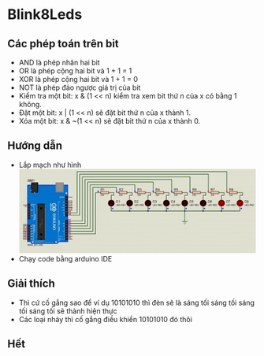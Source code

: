 # Blink8Leds

## Các phép toán trên bit
- AND là phép nhân hai bit
- OR  là phép cộng hai bit và 1 + 1 = 1
- XOR là phép cộng hai bit và 1 + 1 = 0
- NOT là phép đảo ngược giá trị của bit
- Kiểm tra một bit: x & (1 << n) kiểm tra xem bit thứ n của x có bằng 1 không.
- Đặt một bit: x | (1 << n) sẽ đặt bit thứ n của x thành 1.
- Xóa một bit: x & ~(1 << n) sẽ đặt bit thứ n của x thành 0.

## Hướng dẫn 
- Lắp mạch như hình 
![Mô tả ảnh](https://github.com/Quanghusst/Blink8Leds/blob/main/8Leds.jpg)
- Chạy code bằng arduino IDE

## Giải thích 
- Thì cứ cố gắng sao để ví dụ 10101010 thì đèn sẽ là sáng tối sáng tối sáng tối sáng tối sẽ thành hiện thực
- Các loại nháy thì cố gắng điều khiển 10101010 đó thôi
  
## Hết
